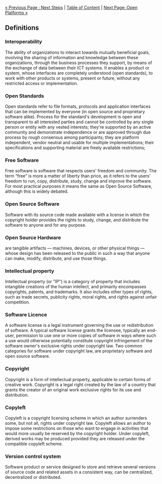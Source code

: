 [« Previous Page : Next Steps](7_Next_Steps.md) | [Table of Content](README.md#table-of-content) | [Next Page: Open Platforms »](8_Open_Platforms.md)

## Definitions

### Interoperability

The ability of organizations to interact towards mutually beneficial goals, involving the sharing of information and knowledge between these organizations, through the business processes they support, by means of the exchange of data between their ICT systems. It enables a product or system, whose interfaces are completely understood (open standards), to work with other products or systems, present or future, without any restricted access or implementation.

### Open Standards

Open standards refer to file formats, protocols and application interfaces that can be implemented by everyone (in open source and proprietary software alike). Process for the standard's development is open and transparent to all interested parties and cannot be controlled by any single person or entity with any vested interests; they're supported by an active community and demonstrate independence or are approved through due process by rough consensus among participants; they are platform independent, vendor neutral and usable for multiple implementations; their specifications and supporting material are freely available restrictions;

### Free Software

Free software is software that respects users' freedom and community. The term “free” is more a matter of liberty than price, as it refers to the users’ freedom to run, copy, distribute, study, change and improve the software. For most practical purposes it means the same as Open Source Software, although this is widely debated.

### Open Source Software

Software with its source code made available with a license in which the copyright holder provides the rights to study, change, and distribute the software to anyone and for any purpose.

### Open Source Hardware

are tangible artifacts — machines, devices, or other physical things — whose design has been released to the public in such a way that anyone can make, modify, distribute, and use those things.

### Intellectual property

Intellectual property (or "IP") is a category of property that includes intangible creations of the human intellect, and primarily encompasses copyrights, patents, and trademarks. It also includes other types of rights, such as trade secrets, publicity rights, moral rights, and rights against unfair competition.

### Software Licence

A software license is a legal instrument governing the use or redistribution of software. A typical software license grants the licensee, typically an end-user, permission to use one or more copies of software in ways where such a use would otherwise potentially constitute copyright infringement of the software owner's exclusive rights under copyright law. Two common categories for software under copyright law, are proprietary software and open source software.

### Copyright

Copyright is a form of intellectual property, applicable to certain forms of creative work. Copyright is a legal right created by the law of a country that grants the creator of an original work exclusive rights for its use and distribution.

### Copyleft

Copyleft is a copyright licensing scheme in which an author surrenders some, but not all, rights under copyright law. Copyleft allows an author to impose some restrictions on those who want to engage in activities that would more usually be reserved by the copyright holder. Under copyleft, derived works may be produced provided they are released under the compatible copyleft scheme.

### Version control system

Software product or service designed to store and retrieve several versions of source code and related assets in a consistent way, can be centralized, decentralized or distributed.

